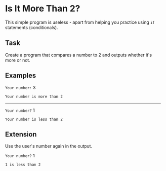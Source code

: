 # Is It More Than 2?

This simple program is useless - apart from helping you practice using `if` statements (conditionals).

## Task

Create a program that compares a number to 2 and outputs whether it's more or not.

## Examples

`Your number:` 3

`Your number is more than 2`

---

`Your number?` 1

`Your number is less than 2`

## Extension

Use the user's number again in the output.

`Your number?` 1

`1 is less than 2`